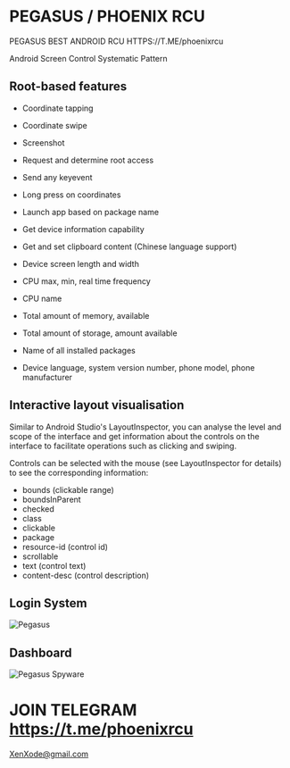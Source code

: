 # PEGASUS / PHOENIX RCU
PEGASUS BEST ANDROID RCU
HTTPS://T.ME/phoenixrcu


Android Screen Control Systematic Pattern 

## Root-based features

- Coordinate tapping


- Coordinate swipe

- Screenshot

- Request and determine root access

- Send any keyevent

- Long press on coordinates

- Launch app based on package name

- Get device information capability

- Get and set clipboard content (Chinese language support)
- Device screen length and width

- CPU max, min, real time frequency

- CPU name

- Total amount of memory, available

- Total amount of storage, amount available

- Name of all installed packages

- Device language, system version number, phone model, phone manufacturer


## Interactive layout visualisation


Similar to Android Studio's LayoutInspector, you can analyse the level and scope of the interface and get information about the controls on the interface to facilitate operations such as clicking and swiping.

Controls can be selected with the mouse (see LayoutInspector for details) to see the corresponding information:

- bounds (clickable range)
- boundsInParent
- checked
- class
- clickable
- package
- resource-id (control id)
- scrollable
- text (control text)
- content-desc (control description)

  
## Login System
![Pegasus](https://i.imgur.com/rRZD6Pm.png)

## Dashboard

![Pegasus Spyware](https://i.imgur.com/VOjitdW.png)


# JOIN TELEGRAM https://t.me/phoenixrcu
XenXode@gmail.com
